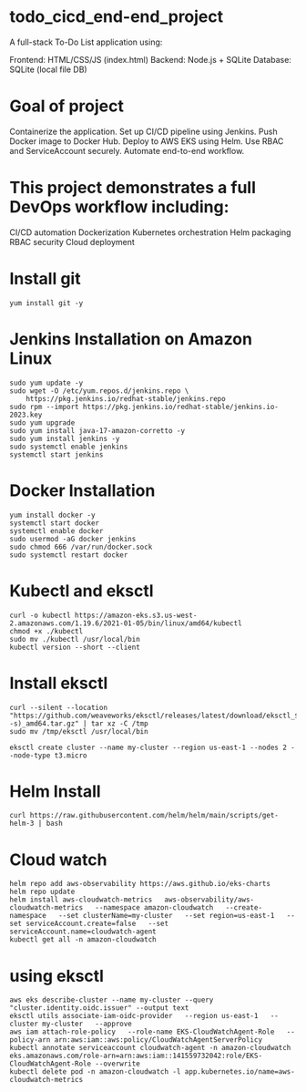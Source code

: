 # todo_cicd_end-end_project

 A full-stack To-Do List application using:

 Frontend: HTML/CSS/JS (index.html)
 Backend: Node.js + SQLite
 Database: SQLite (local file DB)

 # Goal of project

 Containerize the application.
 Set up CI/CD pipeline using Jenkins.
 Push Docker image to Docker Hub.
 Deploy to AWS EKS using Helm.
 Use RBAC and ServiceAccount securely.
 Automate end-to-end workflow.
 
# This project demonstrates a full DevOps workflow including:

 CI/CD automation
 Dockerization
 Kubernetes orchestration
 Helm packaging
 RBAC security
 Cloud deployment
 
# Install git
```
yum install git -y
```

# Jenkins Installation on Amazon Linux
```
sudo yum update -y
sudo wget -O /etc/yum.repos.d/jenkins.repo \
    https://pkg.jenkins.io/redhat-stable/jenkins.repo
sudo rpm --import https://pkg.jenkins.io/redhat-stable/jenkins.io-2023.key
sudo yum upgrade
sudo yum install java-17-amazon-corretto -y
sudo yum install jenkins -y
sudo systemctl enable jenkins
systemctl start jenkins
```

# Docker Installation

```
yum install docker -y
systemctl start docker
systemctl enable docker
sudo usermod -aG docker jenkins
sudo chmod 666 /var/run/docker.sock
sudo systemctl restart docker
```

# Kubectl and eksctl
```
curl -o kubectl https://amazon-eks.s3.us-west-2.amazonaws.com/1.19.6/2021-01-05/bin/linux/amd64/kubectl
chmod +x ./kubectl
sudo mv ./kubectl /usr/local/bin
kubectl version --short --client
```
# Install eksctl
```
curl --silent --location "https://github.com/weaveworks/eksctl/releases/latest/download/eksctl_$(uname -s)_amd64.tar.gz" | tar xz -C /tmp
sudo mv /tmp/eksctl /usr/local/bin
```
```
eksctl create cluster --name my-cluster --region us-east-1 --nodes 2 --node-type t3.micro
```

# Helm Install
```
curl https://raw.githubusercontent.com/helm/helm/main/scripts/get-helm-3 | bash
```
# Cloud watch 
```
helm repo add aws-observability https://aws.github.io/eks-charts
helm repo update
helm install aws-cloudwatch-metrics   aws-observability/aws-cloudwatch-metrics   --namespace amazon-cloudwatch   --create-namespace   --set clusterName=my-cluster   --set region=us-east-1   --set serviceAccount.create=false   --set serviceAccount.name=cloudwatch-agent
kubectl get all -n amazon-cloudwatch
```
# using eksctl
```
aws eks describe-cluster --name my-cluster --query "cluster.identity.oidc.issuer" --output text
eksctl utils associate-iam-oidc-provider   --region us-east-1   --cluster my-cluster   --approve
aws iam attach-role-policy   --role-name EKS-CloudWatchAgent-Role   --policy-arn arn:aws:iam::aws:policy/CloudWatchAgentServerPolicy
kubectl annotate serviceaccount cloudwatch-agent -n amazon-cloudwatch eks.amazonaws.com/role-arn=arn:aws:iam::141559732042:role/EKS-CloudWatchAgent-Role --overwrite
kubectl delete pod -n amazon-cloudwatch -l app.kubernetes.io/name=aws-cloudwatch-metrics
```
